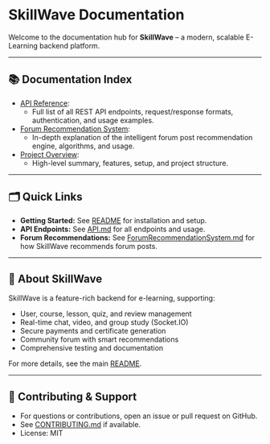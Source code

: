 # SkillWave Documentation

Welcome to the documentation hub for **SkillWave** – a modern, scalable E-Learning backend platform.

---

## 📚 Documentation Index

- [API Reference](./API.md):
  - Full list of all REST API endpoints, request/response formats, authentication, and usage examples.
- [Forum Recommendation System](./ForumRecommendationSystem.md):
  - In-depth explanation of the intelligent forum post recommendation engine, algorithms, and usage.
- [Project Overview](../README.md):
  - High-level summary, features, setup, and project structure.

---

## 🗂️ Quick Links

- **Getting Started:** See [README](../README.md) for installation and setup.
- **API Endpoints:** See [API.md](./API.md) for all endpoints and usage.
- **Forum Recommendations:** See [ForumRecommendationSystem.md](./ForumRecommendationSystem.md) for how SkillWave recommends forum posts.

---

## 📝 About SkillWave

SkillWave is a feature-rich backend for e-learning, supporting:
- User, course, lesson, quiz, and review management
- Real-time chat, video, and group study (Socket.IO)
- Secure payments and certificate generation
- Community forum with smart recommendations
- Comprehensive testing and documentation

For more details, see the main [README](../README.md).

---

## 🤝 Contributing & Support

- For questions or contributions, open an issue or pull request on GitHub.
- See [CONTRIBUTING.md](../CONTRIBUTING.md) if available.
- License: MIT 